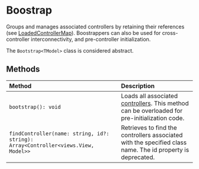 # Boostrap
Groups and manages associated controllers by retaining their references (see [LoadedControllerMap](class.LoadedControllerMap.md)). Boostrappers can also be used for cross-controller interconnectivity, and pre-controller initialization.

The `Bootstrap<TModel>` class is  considered abstract.

## Methods

| Method            | Description|
|:------------------|:-----------|
|`bootstrap(): void`| Loads all associated [controllers](class.UI.Controllers.Abstract.Controller.md). This method can be overloaded for pre-initialization code.
|`findController(name: string, id?: string): Array<Controller<views.View, Model>>`|Retrieves to find the controllers associated with the specified class name. The id property is deprecated.